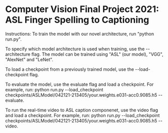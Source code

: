 # Computer Vision Final Project 2021: ASL Finger Spelling to Captioning

Instructions:
To train the model with our novel architecture, run "python run.py". 

To specify which model architecture is used when training, use the --architecture flag. The model can be trained using "ASL" (our model), "VGG", "AlexNet" and "LeNet". 

To load a checkpoint from a previously trained model, use the --load-checkpoint flag. 

To evaluate the model, use the evaluate flag and load a checkpoint. For example, run: python run.py --load_checkpoint checkpoints/ASLModel/042121-213405/your.weights.e031-acc0.9085.h5 --evaluate.

To run the real-time video to ASL caption componenet, use the video flag and load a checkpoint. For example, run: python run.py --load_checkpoint checkpoints/ASLModel/042121-213405/your.weights.e031-acc0.9085.h5 --video. 

